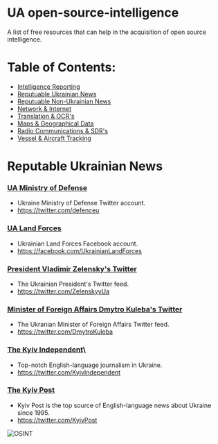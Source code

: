 # UA open-source-intelligence
A list of free resources that can help in the acquisition of open source intelligence.

# Table of Contents:
* [Intelligence Reporting](/README.md)
* [Reputuable Ukrainian News](/reputable-ukrainian-news.md)
* [Reputuable Non-Ukrainian News](/reputable-non-ukrainian-news.md)
* [Network & Internet](/network-internet.md)
* [Translation & OCR's](/translation-ocr.md)
* [Maps & Geographical Data](/maps-geological-data.md)
* [Radio Communications & SDR's](/radio-communications.md)
* [Vessel & Aircraft Tracking](/vessel-aircraft-tracking.md)

# Reputable Ukrainian News
### [UA Ministry of Defense](https://twitter.com/defenceu)
* Ukraine Ministry of Defense Twitter account.
* https://twitter.com/defenceu

### [UA Land Forces](https://facebook.com/UkrainianLandForces)
* Ukrainian Land Forces Facebook account.
* https://facebook.com/UkrainianLandForces

### [President Vladimir Zelensky's Twitter](https://twitter.com/ZelenskyyUa)
* The Ukrainian President's Twitter feed.
* https://twitter.com/ZelenskyyUa

### [Minister of Foreign Affairs Dmytro Kuleba's Twitter](https://twitter.com/DmytroKuleba)
* The Ukranian Minister of Foreign Affairs Twitter feed.
* https://twitter.com/DmytroKuleba

### [The Kyiv Independent](https://twitter.com/KyivIndependent)\
* Top-notch English-language journalism in Ukraine.
* https://twitter.com/KyivIndependent

### [The Kyiv Post](https://twitter.com/KyivPost)
* Kyiv Post is the top source of English-language news about Ukraine since 1995.
* https://twitter.com/KyivPost

![OSINT](https://raw.githubusercontent.com/jaybitdesign/open-source-intelligence/main/osint.png)